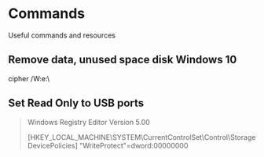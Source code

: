 # Commands
Useful commands and resources

## Remove data, unused space disk Windows 10
cipher /W:e:\

## Set Read Only to USB ports
>Windows Registry Editor Version 5.00
>
>[HKEY_LOCAL_MACHINE\SYSTEM\CurrentControlSet\Control\StorageDevicePolicies]
>"WriteProtect"=dword:00000000